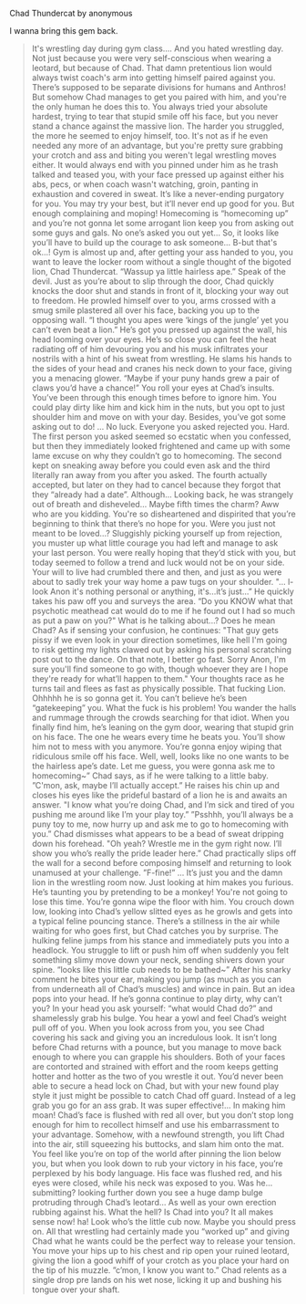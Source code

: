 Chad Thundercat by anonymous

I wanna bring this gem back.
>It's wrestling day during gym class…. And you hated wrestling day.
>Not just because you were very self-conscious when wearing a leotard, but because of Chad.
>That damn pretentious lion would always twist coach's arm into getting himself paired against you.
>There’s supposed to be separate divisions for humans and Anthros!
>But somehow Chad manages to get you paired with him, and you're the only human he does this to.
>You always tried your absolute hardest, trying to tear that stupid smile off his face, but you never stand a chance against the massive lion.
>The harder you struggled, the more he seemed to enjoy himself, too.
>It's not as if he even needed any more of an advantage, but you're pretty sure grabbing your crotch and ass and biting you weren't legal wrestling moves either.
>It would always end with you pinned under him as he trash talked and teased you, with your face pressed up against either his abs, pecs, or when coach wasn't watching, groin, panting in exhaustion and covered in sweat.
>It’s like a never-ending purgatory for you.
>You may try your best, but it’ll never end up good for you.
>But enough complaining and moping! Homecoming is “homecoming up” and you’re not gonna let some arrogant lion keep you from asking out some guys and gals.
>No one’s asked you out yet… So, it looks like you’ll have to build up the courage to ask someone… B-but that's ok...!
>Gym is almost up and, after getting your ass handed to you, you want to leave the locker room without a single thought of the bigoted lion, Chad Thundercat.
>“Wassup ya little hairless ape.”
>Speak of the devil.
>Just as you’re about to slip through the door, Chad quickly knocks the door shut and stands in front of it, blocking your way out to freedom.
>He prowled himself over to you, arms crossed with a smug smile plastered all over his face, backing you up to the opposing wall.
>“I thought you apes were ‘kings of the jungle’ yet you can’t even beat a lion.”
>He’s got you pressed up against the wall, his head looming over your eyes.
>He’s so close you can feel the heat radiating off of him devouring you and his musk infiltrates your nostrils with a hint of his sweat from wrestling.
>He slams his hands to the sides of your head and cranes his neck down to your face, giving you a menacing glower.
>“Maybe if your puny hands grew a pair of claws you’d have a chance!”
>You roll your eyes at Chad’s insults. You’ve been through this enough times before to ignore him.
>You could play dirty like him and kick him in the nuts, but you opt to just shoulder him and move on with your day.
>Besides, you’ve got some asking out to do!
>…
>No luck. Everyone you asked rejected you. Hard.
>The first person you asked seemed so ecstatic when you confessed, but then they immediately looked frightened and came up with some lame excuse on why they couldn’t go to homecoming.
>The second kept on sneaking away before you could even ask and the third literally ran away from you after you asked.
>The fourth actually accepted, but later on they had to cancel because they forgot that they “already had a date”.
>Although… Looking back, he was strangely out of breath and disheveled…
>Maybe fifth times the charm? Aww who are you kidding.
>You're so disheartened and dispirited that you’re beginning to think that there’s no hope for you.
>Were you just not meant to be loved…?
>Sluggishly picking yourself up from rejection, you muster up what little courage you had left and manage to ask your last person.
>You were really hoping that they’d stick with you, but today seemed to follow a trend and luck would not be on your side.
>Your will to live had crumbled there and then, and just as you were about to sadly trek your way home a paw tugs on your shoulder.
>"... l-look Anon it's nothing personal or anything, it's…it’s just…”
>He quickly takes his paw off you and surveys the area.
>“Do you KNOW what that psychotic meathead cat would do to me if he found out I had so much as put a paw on you?"
>What is he talking about...? Does he mean Chad?
>As if sensing your confusion, he continues:
>"That guy gets pissy if we even look in your direction sometimes, like hell I'm going to risk getting my lights clawed out by asking his personal scratching post out to the dance. On that note, I better go fast. Sorry Anon, I'm sure you'll find someone to go with, though whoever they are I hope they're ready for what’ll happen to them."
>Your thoughts race as he turns tail and flees as fast as physically possible.
>That fucking Lion.
>Ohhhhh he is so gonna get it.
>You can’t believe he’s been “gatekeeping” you. What the fuck is his problem!
>You wander the halls and rummage through the crowds searching for that idiot.
>When you finally find him, he’s leaning on the gym door, wearing that stupid grin on his face. The one he wears every time he beats you.
>You’ll show him not to mess with you anymore. You’re gonna enjoy wiping that ridiculous smile off his face.
>Well, well, looks like no one wants to be the hairless ape’s date. Let me guess, you were gonna ask me to homecoming~” Chad says, as if he were talking to a little baby.
>”C'mon, ask, maybe I’ll actually accept.”
>He raises his chin up and closes his eyes like the prideful bastard of a lion he is and awaits an answer.
>"I know what you’re doing Chad, and I’m sick and tired of you pushing me around like I’m your play toy.”
>”Psshhh, you’ll always be a puny toy to me, now hurry up and ask me to go to homecoming with you.” Chad dismisses what appears to be a bead of sweat dripping down his forehead.
>"Oh yeah? Wrestle me in the gym right now. I’ll show you who’s really the pride leader here.”
>Chad practically slips off the wall for a second before composing himself and returning to look unamused at your challenge.
>”F-fine!”
>...
>It’s just you and the damn lion in the wrestling room now.
>Just looking at him makes you furious.
>He’s taunting you by pretending to be a monkey!
>You're not going to lose this time. You’re gonna wipe the floor with him.
>You crouch down low, looking into Chad’s yellow slitted eyes as he growls and gets into a typical feline pouncing stance.
>There’s a stillness in the air while waiting for who goes first, but Chad catches you by surprise.
>The hulking feline jumps from his stance and immediately puts you into a headlock.
>You struggle to lift or push him off when suddenly you felt something slimy move down your neck, sending shivers down your spine.
>“looks like this little cub needs to be bathed~”
>After his snarky comment he bites your ear, making you jump (as much as you can from underneath all of Chad’s muscles) and wince in pain.
>But an idea pops into your head.
>If he’s gonna continue to play dirty, why can’t you?
>In your head you ask yourself: “what would Chad do?” and shamelessly grab his bulge.
>You hear a yowl and feel Chad’s weight pull off of you.
>When you look across from you, you see Chad covering his sack and giving you an incredulous look.
>It isn’t long before Chad returns with a pounce, but you manage to move back enough to where you can grapple his shoulders.
>Both of your faces are contorted and strained with effort and the room keeps getting hotter and hotter as the two of you wrestle it out.
>You’d never been able to secure a head lock on Chad, but with your new found play style it just might be possible to catch Chad off guard.
>Instead of a leg grab you go for an ass grab.
>It was super effective!... In making him moan!
>Chad’s face is flushed with red all over, but you don’t stop long enough for him to recollect himself and use his embarrassment to your advantage.
>Somehow, with a newfound strength, you lift Chad into the air, still squeezing his buttocks, and slam him onto the mat.
>You feel like you’re on top of the world after pinning the lion below you, but when you look down to rub your victory in his face, you’re perplexed by his body language.
>His face was flushed red, and his eyes were closed, while his neck was exposed to you.
>Was he… submitting?
>looking further down you see a huge damp bulge protruding through Chad’s leotard… As well as your own erection rubbing against his.
>What the hell? Is Chad into you?
>It all makes sense now!
>ha! Look who’s the little cub now. Maybe you should press on.
>All that wrestling had certainly made you “worked up” and giving Chad what he wants could be the perfect way to release your tension.
>You move your hips up to his chest and rip open your ruined leotard, giving the lion a good whiff of your crotch as you place your hard on the tip of his muzzle.
>”c’mon, I know you want to.”
>Chad relents as a single drop pre lands on his wet nose, licking it up and bushing his tongue over your shaft.
